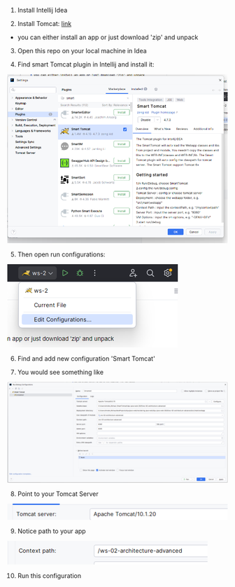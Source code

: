 1. Install Intellij Idea

2. Install Tomcat: [link](https://tomcat.apache.org/download-10.cgi)
* you can either install an app or just download 'zip' and unpack

3. Open this repo on your local machine in Idea

4. Find smart Tomcat plugin in Intellij and install it:

![img_4.png](img%2Fimg_4.png)

5. Then open run configurations:

![img_3.png](img/img_3.png)

6. Find and add new configuration 'Smart Tomcat'

7. You would see something like 

![img.png](img/img_6.png)

8. Point to your Tomcat Server

![img_2.png](img/img_7.png)

9. Notice path to your app

![img_1.png](img/img_8.png)

10. Run this configuration